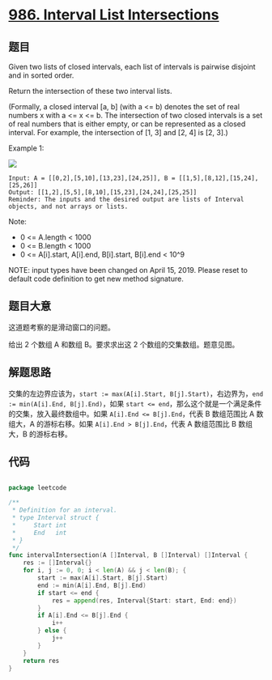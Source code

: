 # [986. Interval List Intersections](https://leetcode.com/problems/interval-list-intersections/)

## 题目

Given two lists of closed intervals, each list of intervals is pairwise disjoint and in sorted order.

Return the intersection of these two interval lists.

(Formally, a closed interval [a, b] (with a <= b) denotes the set of real numbers x with a <= x <= b.  The intersection of two closed intervals is a set of real numbers that is either empty, or can be represented as a closed interval.  For example, the intersection of [1, 3] and [2, 4] is [2, 3].)




Example 1:

![](https://assets.leetcode.com/uploads/2019/01/30/interval1.png)

```
Input: A = [[0,2],[5,10],[13,23],[24,25]], B = [[1,5],[8,12],[15,24],[25,26]]
Output: [[1,2],[5,5],[8,10],[15,23],[24,24],[25,25]]
Reminder: The inputs and the desired output are lists of Interval objects, and not arrays or lists.
```

Note:  

- 0 <= A.length < 1000
- 0 <= B.length < 1000
- 0 <= A[i].start, A[i].end, B[i].start, B[i].end < 10^9

NOTE: input types have been changed on April 15, 2019. Please reset to default code definition to get new method signature.

## 题目大意

这道题考察的是滑动窗口的问题。

给出 2 个数组 A 和数组 B。要求求出这 2 个数组的交集数组。题意见图。

## 解题思路

交集的左边界应该为，`start := max(A[i].Start, B[j].Start)`，右边界为，`end := min(A[i].End, B[j].End)`，如果 `start <= end`，那么这个就是一个满足条件的交集，放入最终数组中。如果 `A[i].End <= B[j].End`，代表 B 数组范围比 A 数组大，A 的游标右移。如果 `A[i].End > B[j].End`，代表 A 数组范围比 B 数组大，B 的游标右移。


## 代码

```go

package leetcode

/**
 * Definition for an interval.
 * type Interval struct {
 *	   Start int
 *	   End   int
 * }
 */
func intervalIntersection(A []Interval, B []Interval) []Interval {
	res := []Interval{}
	for i, j := 0, 0; i < len(A) && j < len(B); {
		start := max(A[i].Start, B[j].Start)
		end := min(A[i].End, B[j].End)
		if start <= end {
			res = append(res, Interval{Start: start, End: end})
		}
		if A[i].End <= B[j].End {
			i++
		} else {
			j++
		}
	}
	return res
}

```
